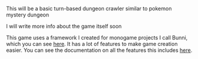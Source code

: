 This will be a basic turn-based dungeon crawler similar to pokemon mystery dungeon

I will write more info about the game itself soon

This game uses a framework I created for monogame projects I call Bunni, which you can see [here](https://github.com/Koramikino/Bunni). It has a lot of features to make game creation easier. You can see the documentation on all the features this includes [here](https://koramikino.github.io/BunniDocs/).